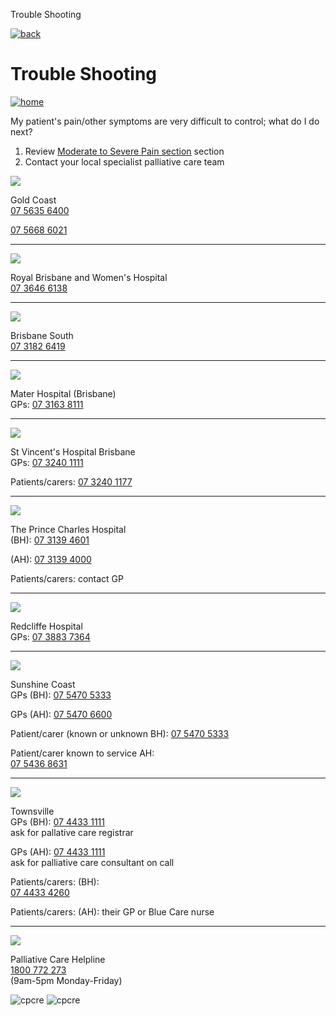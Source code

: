  Trouble Shooting         

[![back](images/backarrow.png)](main_menu.html)

Trouble Shooting
================

[![home](images/homebtn.png)](main_menu.html)

My patient's pain/other symptoms are very difficult to control; what do I do next?

1.  Review [Moderate to Severe Pain section](Treatment_Tree_Moderate_Severe_Menu.html) section
2.  Contact your local specialist palliative care team

![](images/phone-grey.png)

Gold Coast  
[07 5635 6400](tel:0756356400)

[07 5668 6021](tel:0756686021)

* * *

![](images/phone-grey.png)

Royal Brisbane and Women's Hospital  
[07 3646 6138](tel:0736466138)

* * *

![](images/phone-grey.png)

Brisbane South  
[07 3182 6419](tel:0731826419)

* * *

![](images/phone-grey.png)

Mater Hospital (Brisbane)  
GPs: [07 3163 8111](tel:0731638111)

* * *

![](images/phone-grey.png)

St Vincent's Hospital Brisbane  
GPs: [07 3240 1111](tel:0732401111)

Patients/carers: [07 3240 1177](tel:0732401177)

* * *

![](images/phone-grey.png)

The Prince Charles Hospital  
(BH): [07 3139 4601](tel:0731394601)

(AH): [07 3139 4000](tel:0731394000)

Patients/carers: contact GP

* * *

![](images/phone-grey.png)

Redcliffe Hospital  
GPs: [07 3883 7364](tel:0738837364)

* * *

![](images/phone-grey.png)

Sunshine Coast  
GPs (BH): [07 5470 5333](tel:0754705333)

GPs (AH): [07 5470 6600](tel:0754706600)

Patient/carer (known or unknown BH): [07 5470 5333](tel:0754705333)

Patient/carer known to service AH:  
[07 5436 8631](tel:0754368631)

* * *

![](images/phone-grey.png)

Townsville  
GPs (BH): [07 4433 1111](tel:0744331111)  
ask for pallative care registrar  
  
GPs (AH): [07 4433 1111](tel:0744331111)  
ask for palliative care consultant on call  
  
Patients/carers: (BH):  
[07 4433 4260](tel:0744334260)  
  
Patients/carers: (AH): their GP or Blue Care nurse

* * *

![](images/phone-grey.png)

Palliative Care Helpline  
[1800 772 273](tel:1800772273)  
(9am-5pm Monday-Friday)

![cpcre](images/banner-long-footer-whitetext.png) ![cpcre](images/acrrm.png)